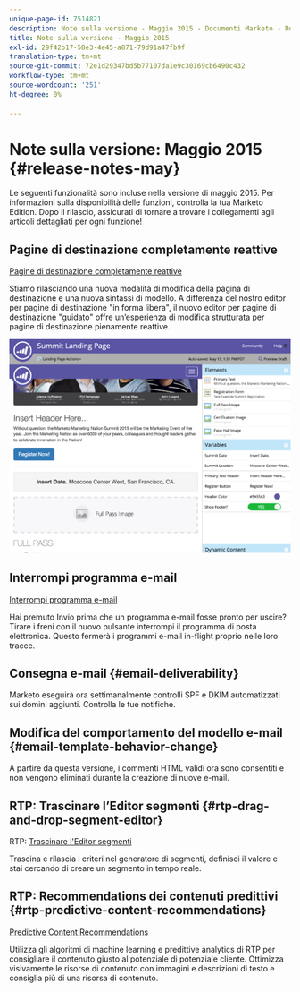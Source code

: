 ```yaml
---
unique-page-id: 7514821
description: Note sulla versione - Maggio 2015 - Documenti Marketo - Documentazione del prodotto
title: Note sulla versione - Maggio 2015
exl-id: 29f42b17-58e3-4e45-a871-79d91a47fb9f
translation-type: tm+mt
source-git-commit: 72e1d29347bd5b77107da1e9c30169cb6490c432
workflow-type: tm+mt
source-wordcount: '251'
ht-degree: 0%

---
```


# Note sulla versione: Maggio 2015 {#release-notes-may}

Le seguenti funzionalità sono incluse nella versione di maggio 2015. Per informazioni sulla disponibilità delle funzioni, controlla la tua Marketo Edition. Dopo il rilascio, assicurati di tornare a trovare i collegamenti agli articoli dettagliati per ogni funzione!

## Pagine di destinazione completamente reattive

[Pagine di destinazione completamente reattive](/help/marketo/product-docs/demand-generation/landing-pages/guided-landing-pages/create-a-guided-landing-page.md)

Stiamo rilasciando una nuova modalità di modifica della pagina di destinazione e una nuova sintassi di modello. A differenza del nostro editor per pagine di destinazione &quot;in forma libera&quot;, il nuovo editor per pagine di destinazione &quot;guidato&quot; offre un’esperienza di modifica strutturata per pagine di destinazione pienamente reattive.

![](assets/image2015-5-15-13-3a33-3a11.png)

## Interrompi programma e-mail

[Interrompi programma e-mail](/help/marketo/product-docs/email-marketing/email-programs/email-program-actions/abort-email-program.md)

Hai premuto Invio prima che un programma e-mail fosse pronto per uscire? Tirare i freni con il nuovo pulsante interrompi il programma di posta elettronica. Questo fermerà i programmi e-mail in-flight proprio nelle loro tracce.

## Consegna e-mail {#email-deliverability}

Marketo eseguirà ora settimanalmente controlli SPF e DKIM automatizzati sui domini aggiunti. Controlla le tue notifiche.

## Modifica del comportamento del modello e-mail {#email-template-behavior-change}

A partire da questa versione, i commenti HTML validi ora sono consentiti e non vengono eliminati durante la creazione di nuove e-mail.

## RTP: Trascinare l’Editor segmenti {#rtp-drag-and-drop-segment-editor}

RTP: [Trascinare l&#39;Editor segmenti](/help/marketo/product-docs/web-personalization/using-web-segments/web-segments.md)

Trascina e rilascia i criteri nel generatore di segmenti, definisci il valore e stai cercando di creare un segmento in tempo reale.

## RTP: Recommendations dei contenuti predittivi {#rtp-predictive-content-recommendations}

[Predictive Content Recommendations](/help/marketo/product-docs/predictive-content/enabling-predictive-content/enable-predictive-content-for-web-rich-media.md)

Utilizza gli algoritmi di machine learning e predittive analytics di RTP per consigliare il contenuto giusto al potenziale di potenziale cliente. Ottimizza visivamente le risorse di contenuto con immagini e descrizioni di testo e consiglia più di una risorsa di contenuto.
